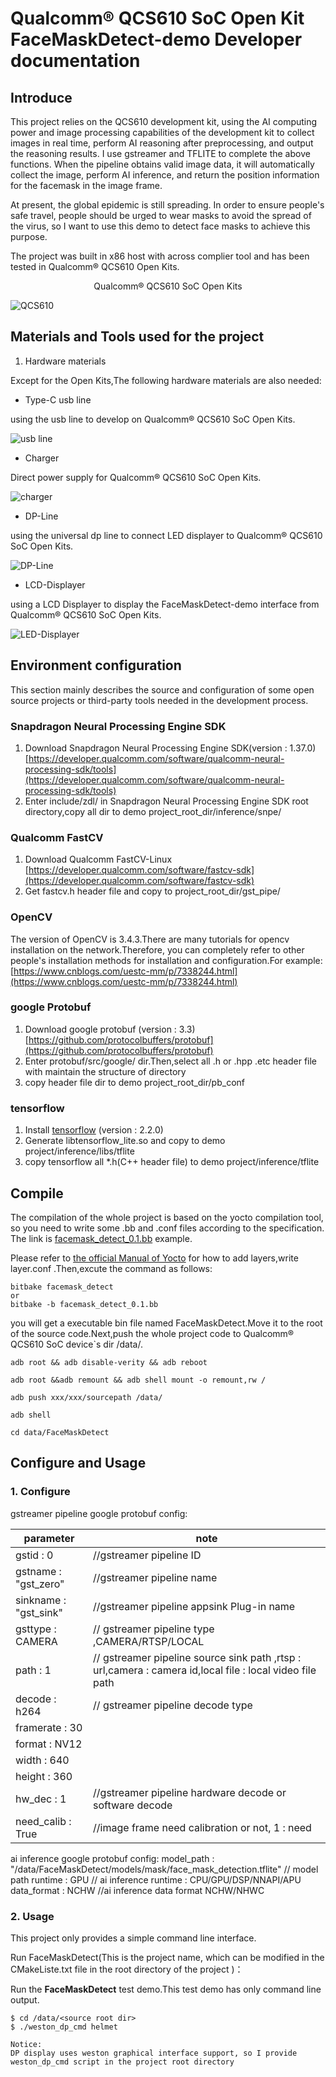 # Qualcomm® QCS610 SoC Open Kit FaceMaskDetect-demo Developer documentation

## Introduce

This project relies on the QCS610 development kit, using the AI computing power and image processing capabilities of the development kit to collect images in real time, perform AI reasoning after preprocessing, and output the reasoning results. I use gstreamer and TFLITE to complete the above functions. When the pipeline obtains valid image data, it will automatically collect the image, perform AI inference, and return the position information for the facemask in the image frame.

At present, the global epidemic is still spreading. In order to ensure people's safe travel, people should be urged to wear masks to avoid the spread of the virus, so I want to use this demo to detect face masks to achieve this purpose. 

The project was built in x86 host with across complier tool and has been tested in Qualcomm® QCS610 Open Kits.

<center>Qualcomm® QCS610 SoC Open Kits</center>

![QCS610](./res/QCS610.png)

## Materials and Tools used for the project

1. Hardware materials

Except for the Open Kits,The following hardware materials are also needed:

* Type-C usb line

using the usb line to develop on Qualcomm® QCS610 SoC Open Kits.

![usb line](./res/usb.png )

* Charger

Direct power supply for Qualcomm® QCS610 SoC Open Kits.

![charger](./res/charger.jpg )

* DP-Line

using the universal dp line to connect LED displayer to  Qualcomm® QCS610 SoC Open Kits.

![DP-Line](./res/dpline.jpg)

* LCD-Displayer

using a LCD Displayer to display the FaceMaskDetect-demo interface from Qualcomm® QCS610 SoC Open Kits.

![LED-Displayer](./res/LED-Displayer.png)


## Environment configuration

This section mainly describes the source and configuration of some open source projects or third-party tools needed in the development process.

### Snapdragon Neural Processing Engine SDK

1. Download Snapdragon Neural Processing Engine SDK(version  : 1.37.0)
[https://developer.qualcomm.com/software/qualcomm-neural-processing-sdk/tools](https://developer.qualcomm.com/software/qualcomm-neural-processing-sdk/tools)
2. Enter include/zdl/ in Snapdragon Neural Processing Engine SDK root directory,copy all dir to demo project_root_dir/inference/snpe/

### Qualcomm FastCV

1. Download Qualcomm FastCV-Linux
[https://developer.qualcomm.com/software/fastcv-sdk](https://developer.qualcomm.com/software/fastcv-sdk)
2. Get fastcv.h header file and copy to project_root_dir/gst_pipe/

### OpenCV

The version of OpenCV is 3.4.3.There are many tutorials for opencv installation on the network.Therefore, you can completely refer to other people's installation methods for installation and configuration.For example:[https://www.cnblogs.com/uestc-mm/p/7338244.html](https://www.cnblogs.com/uestc-mm/p/7338244.html)


### google Protobuf

1. Download google protobuf (version  :  3.3)
[https://github.com/protocolbuffers/protobuf](https://github.com/protocolbuffers/protobuf)
2. Enter protobuf/src/google/ dir.Then,select all .h or .hpp .etc header file with maintain the structure of directory
3. copy header file dir to demo project_root_dir/pb_conf

### tensorflow 
1. Install [tensorflow](https://github.com/tensorflow/tensorflow) (version : 2.2.0)
2. Generate libtensorflow_lite.so and copy to demo project/inference/libs/tflite
3. copy tensorflow all *.h(C++ header file) to demo project/inference/tflite


## Compile

The compilation of the whole project is based on the yocto compilation tool, so you need to write some .bb and .conf files according to the specification. The link is [facemask_detect_0.1.bb](https://github.com/ThunderSoft-XA/C610-FaceMaskDetect-demo/blob/master/C610-FaceMaskDetect-demo/facemask_detect_0.1.bb) example.

Please refer to [the official Manual of Yocto](https://www.yoctoproject.org) for how to add layers,write layer.conf .Then,excute the command as follows:

```
bitbake facemask_detect
or
bitbake -b facemask_detect_0.1.bb
```

you will get a  executable bin file named FaceMaskDetect.Move it to the root of the source code.Next,push the whole project code to Qualcomm® QCS610 SoC device`s dir /data/.

```
adb root && adb disable-verity && adb reboot

adb root &&adb remount && adb shell mount -o remount,rw /

adb push xxx/xxx/sourcepath /data/

adb shell

cd data/FaceMaskDetect
```

## Configure and Usage

### 1. Configure

gstreamer pipeline google protobuf config:

| parameter| note |
| ---- | ---- | 
gstid : 0             |       //gstreamer pipeline  ID
gstname : "gst_zero"    |  //gstreamer pipeline name
sinkname : "gst_sink"  |  //gstreamer pipeline appsink Plug-in name
gsttype : CAMERA         |             // gstreamer pipeline type ,CAMERA/RTSP/LOCAL
path : 1     |                        // gstreamer pipeline source sink path ,rtsp  :  url,camera : camera id,local file  :  local video file path
decode : h264  |              // gstreamer pipeline decode type
framerate : 30 | 
format : NV12 |
width : 640 | 
height : 360 |
hw_dec : 1     |                //gstreamer pipeline hardware decode or software decode
need_calib : True  |             //image frame need calibration or not, 1  :  need

ai inference google protobuf config:
model_path : "/data/FaceMaskDetect/models/mask/face_mask_detection.tflite"    // model path 
runtime : GPU      // ai inference runtime : CPU/GPU/DSP/NNAPI/APU
data_format : NCHW    //ai inference data format NCHW/NHWC

### 2. Usage

This project only provides a simple command line interface.

Run FaceMaskDetect(This is the project name, which can be modified in the CMakeListe.txt file in the root directory of the project )：

Run the **FaceMaskDetect** test demo.This test demo has only command line output.

```
$ cd /data/<source root dir>
$ ./weston_dp_cmd helmet

Notice:
DP display uses weston graphical interface support, so I provide weston_dp_cmd script in the project root directory 

```
